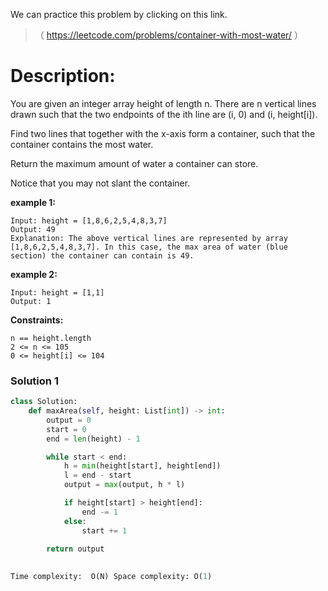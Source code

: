 We can practice this problem by clicking on this link.
>（   https://leetcode.com/problems/container-with-most-water/  ）
# Description:
 <p>  You are given an integer array height of length n. There are n vertical lines drawn such that the two endpoints of the ith line are (i, 0) and (i, height[i]).

Find two lines that together with the x-axis form a container, such that the container contains the most water.

Return the maximum amount of water a container can store.

Notice that you may not slant the container.
  </p> 
  
**example 1:**
```
Input: height = [1,8,6,2,5,4,8,3,7]
Output: 49
Explanation: The above vertical lines are represented by array [1,8,6,2,5,4,8,3,7]. In this case, the max area of water (blue section) the container can contain is 49.
```

**example 2:**
```
Input: height = [1,1]
Output: 1
```


**Constraints:**
```
n == height.length
2 <= n <= 105
0 <= height[i] <= 104
```

 ### Solution 1

```Python
class Solution:
    def maxArea(self, height: List[int]) -> int:
        output = 0
        start = 0
        end = len(height) - 1

        while start < end:
            h = min(height[start], height[end])
            l = end - start
            output = max(output, h * l)

            if height[start] > height[end]:
                end -= 1
            else:
                start += 1

        return output
    
               
Time complexity:  O(N) Space complexity: O(1)
```
